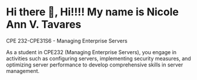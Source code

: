 # Hi there 👋, Hi!!!! My name is Nicole Ann V. Tavares 
CPE 232-CPE31S6 - Managing Enterprise Servers


As a student in CPE232 (Managing Enterprise Servers), you engage in activities such as configuring servers, implementing security measures, and optimizing server performance to develop comprehensive skills in server management.





